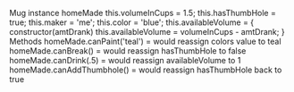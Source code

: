 Mug instance homeMade
this.volumeInCups = 1.5;
this.hasThumbHole = true;
this.maker = 'me';
this.color = 'blue';
this.availableVolume = {
  constructor(amtDrank)
  this.availableVolume = volumeInCups - amtDrank;
}
Methods
homeMade.canPaint('teal') = would reassign colors value to teal
homeMade.canBreak() = would reassign hasThumbHole to false
homeMade.canDrink(.5) = would reassign availableVolume to 1
homeMade.canAddThumbhole() = would reassign hasThumbHole back to true
